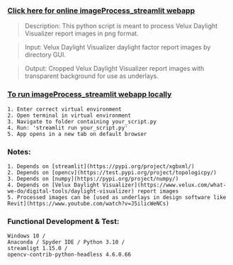 ### [Click here for online imageProcess_streamlit webapp](https://jpstaub-imageprocess-streamlit-imageprocess-streamlit-m0xso8.streamlit.app/)

> Description: This python script is meant to process Velux Daylight Visualizer report images in png format.

> Input: Velux Daylight Visualizer daylight factor report images by directory GUI.

> Output: Cropped Velux Daylight Visualizer report images with transparent background for use as underlays.

### [To run imageProcess_streamlit webapp locally](https://docs.streamlit.io/knowledge-base/using-streamlit/how-do-i-run-my-streamlit-script)
	1. Enter correct virtual environment
	2. Open terminal in virtual environment
	3. Navigate to folder containing your_script.py
	4. Run: 'streamlit run your_script.py'
	5. App opens in a new tab on default browser

### Notes:  
    1. Depends on [streamlit](https://pypi.org/project/xgbxml/)
    2. Depends on [opencv](https://test.pypi.org/project/topologicpy/)
    3. Depends on [numpy](https://pypi.org/project/numpy/)
    4. Depends on [Velux Daylight Visualizer](https://www.velux.com/what-we-do/digital-tools/daylight-visualizer) report images 
    5. Processed images can be [used as underlays in design software like Revit](https://www.youtube.com/watch?v=J5ilicWeNCs)

### Functional Development & Test:
    Windows 10 /
    Anaconda / Spyder IDE / Python 3.10 /
    streamligt 1.15.0 /
    opencv-contrib-python-headless 4.6.0.66

